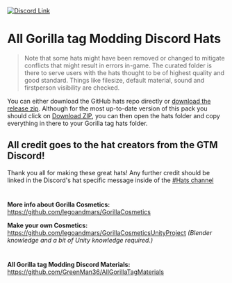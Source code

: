 [![Discord Link](https://raw.githubusercontent.com/GreenMan36/AllGorillaTagHats/main/AllHats.png)](https://discord.gg/GC4hsUaC72)
# All Gorilla tag Modding Discord Hats
> Note that some hats might have been removed or changed to mitigate conflicts that might result in errors in-game.
> The curated folder is there to serve users with the hats thought to be of highest quality and good standard. Things like filesize, default material, sound and firstperson visibility are checked. 

You can either download the GitHub hats repo directly or [download the release zip](https://github.com/GreenMan36/AllGorillaTagHats/releases/latest/). Although for the most up-to-date version of this pack you should click on [Download ZIP](https://github.com/GreenMan36/AllGorillaTagHats/archive/refs/heads/main.zip), you can then open the hats folder and copy everything in there to your Gorilla tag hats folder.


## All credit goes to the hat creators from the GTM Discord!
Thank you all for making these great hats!
Any further credit should be linked in the Discord's hat specific message inside of the [#Hats channel](https://discord.gg/qz74SzyRhh)

#
**More info about Gorilla Cosmetics:** https://github.com/legoandmars/GorillaCosmetics

**Make your own Cosmetics:** https://github.com/legoandmars/GorillaCosmeticsUnityProject *(Blender knowledge and a bit of Unity knowledge required.)*

#
**All Gorilla tag Modding Discord Materials:** https://github.com/GreenMan36/AllGorillaTagMaterials